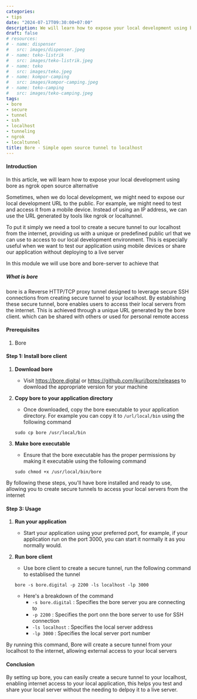 ```yaml
---
categories:
- tips
date: "2024-07-17T09:30:00+07:00"
description: We will learn how to expose your local development using bore as ngrok open source alternative
draft: false
# resources:
# - name: dispenser
#   src: images/dispenser.jpeg
# - name: teko-listrik
#   src: images/teko-listrik.jpeg
# - name: teko
#   src: images/teko.jpeg
# - name: kompor-camping
#   src: images/kompor-camping.jpeg
# - name: teko-camping
#   src: images/teko-camping.jpeg
tags:
- bore
- secure
- tunnel
- ssh
- localhost
- tunneling
- ngrok
- localtunnel
title: Bore - Simple open source tunnel to localhost
---
```



#### Introduction
In this article, we will learn how to expose your local development using bore as ngrok open source alternative

Sometimes, when we do local development, we might need to expose our local development URL to the public. For example, we might need to test and access it from a mobile device. Instead of using an IP address, we can use the URL generated by tools like ngrok or localtunnel.

To put it simply we need a tool to create a secure tunnel to our localhost from the internet, providing us with a unique or predefined public url that we can use to access to our local development environment. This is especially useful when we want to test our application using mobile devices or share our application without deploying to a live server

In this module we will use bore and bore-server to achieve that

##### What is bore
bore is a Reverse HTTP/TCP proxy tunnel designed to leverage secure SSH connections from creating secure tunnel  to your localhost. By establishing these secure tunnel, bore enables users to access their local servers from the internet. This is achieved through a unique URL generated by the bore client. which can be shared with others or used for personal remote access
#### Prerequisites

1. Bore
#### Step 1: Install bore client

1. **Download bore**
	- Visit https://bore.digital or https://github.com/jkuri/bore/releases to download the appropriate version for your machine
2. **Copy bore to your application directory**
	- Once downloaded, copy the bore executable to your application directory. For example you can copy it to `/url/local/bin` using the following command
    ```shell
    sudo cp bore /usr/local/bin
    ```

3. **Make bore executable**
   - Ensure that the bore executable has the proper permissions by making it executable using the following command
   ```shell
   sudo chmod +x /usr/local/bin/bore
   ```

By following these steps, you'll have bore installed and ready to use, allowing you to create secure tunnels to access your local servers from the internet

#### Step 3: Usage
1. **Run your application**
	- Start your application using your preferred port, for example, if your application run on the port 3000, you can start it normally it as you normally would.
2. **Run bore client**
	- Use bore client to create a secure tunnel, run the following command to establised the tunnel
    ```shell
    bore -s bore.digital -p 2200 -ls localhost -lp 3000
    ```

    - Here's a breakdown of the command
        - `-s bore.digital` : Specifies the bore server you are connecting to
        - `-p 2200` : Specifies the port onn the bore server to use for SSH connection
        - `-ls localhost` : Specifies the local server address
        - `-lp 3000` : Specifies the local server port number

By running this command, Bore will create a secure tunnel from your localhost to the internet, allowing external access to your local servers

#### Conclusion

By setting up bore, you can easily create a secure tunnel to your localhost, enabling internet access to your local application, this helps you test and share your local server without the needing to delpoy it to a live server.
